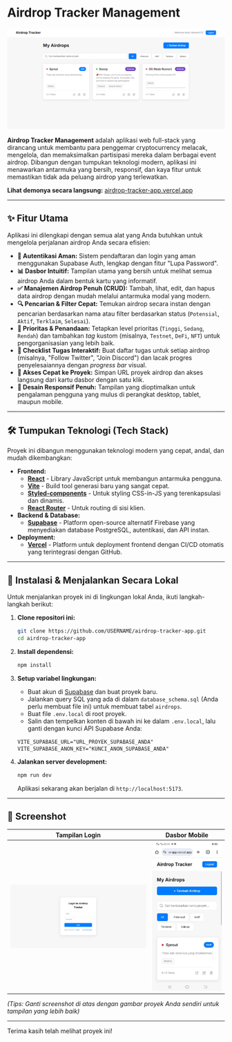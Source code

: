 # Airdrop Tracker Management

![Airdrop Tracker Dashboard](./screenshot-dashboard.png)

**Airdrop Tracker Management** adalah aplikasi web full-stack yang dirancang untuk membantu para penggemar cryptocurrency melacak, mengelola, dan memaksimalkan partisipasi mereka dalam berbagai event airdrop. Dibangun dengan tumpukan teknologi modern, aplikasi ini menawarkan antarmuka yang bersih, responsif, dan kaya fitur untuk memastikan tidak ada peluang airdrop yang terlewatkan.

**Lihat demonya secara langsung:** [airdrop-tracker-app.vercel.app](https://airdrop-tracker-app.vercel.app/)

---

## ✨ Fitur Utama

Aplikasi ini dilengkapi dengan semua alat yang Anda butuhkan untuk mengelola perjalanan airdrop Anda secara efisien:

*   **🔐 Autentikasi Aman:** Sistem pendaftaran dan login yang aman menggunakan Supabase Auth, lengkap dengan fitur "Lupa Password".
*   **📊 Dasbor Intuitif:** Tampilan utama yang bersih untuk melihat semua airdrop Anda dalam bentuk kartu yang informatif.
*   **✅ Manajemen Airdrop Penuh (CRUD):** Tambah, lihat, edit, dan hapus data airdrop dengan mudah melalui antarmuka modal yang modern.
*   **🔍 Pencarian & Filter Cepat:** Temukan airdrop secara instan dengan pencarian berdasarkan nama atau filter berdasarkan status (`Potensial`, `Aktif`, `Terklaim`, `Selesai`).
*   **📌 Prioritas & Penandaan:** Tetapkan level prioritas (`Tinggi`, `Sedang`, `Rendah`) dan tambahkan *tag* kustom (misalnya, `Testnet`, `DeFi`, `NFT`) untuk pengorganisasian yang lebih baik.
*   **📝 Checklist Tugas Interaktif:** Buat daftar tugas untuk setiap airdrop (misalnya, "Follow Twitter", "Join Discord") dan lacak progres penyelesaiannya dengan *progress bar* visual.
*   **🔗 Akses Cepat ke Proyek:** Simpan URL proyek airdrop dan akses langsung dari kartu dasbor dengan satu klik.
*   **📱 Desain Responsif Penuh:** Tampilan yang dioptimalkan untuk pengalaman pengguna yang mulus di perangkat desktop, tablet, maupun mobile.

---

## 🛠️ Tumpukan Teknologi (Tech Stack)

Proyek ini dibangun menggunakan teknologi modern yang cepat, andal, dan mudah dikembangkan:

*   **Frontend:**
    *   [**React**](https://reactjs.org/) - Library JavaScript untuk membangun antarmuka pengguna.
    *   [**Vite**](https://vitejs.dev/) - Build tool generasi baru yang sangat cepat.
    *   [**Styled-components**](https://styled-components.com/) - Untuk styling CSS-in-JS yang terenkapsulasi dan dinamis.
    *   [**React Router**](https://reactrouter.com/) - Untuk routing di sisi klien.
*   **Backend & Database:**
    *   [**Supabase**](https://supabase.io/) - Platform open-source alternatif Firebase yang menyediakan database PostgreSQL, autentikasi, dan API instan.
*   **Deployment:**
    *   [**Vercel**](https://vercel.com/) - Platform untuk deployment frontend dengan CI/CD otomatis yang terintegrasi dengan GitHub.

---

## 🚀 Instalasi & Menjalankan Secara Lokal

Untuk menjalankan proyek ini di lingkungan lokal Anda, ikuti langkah-langkah berikut:

1.  **Clone repositori ini:**
    ```bash
    git clone https://github.com/USERNAME/airdrop-tracker-app.git
    cd airdrop-tracker-app
    ```

2.  **Install dependensi:**
    ```bash
    npm install
    ```

3.  **Setup variabel lingkungan:**
    *   Buat akun di [Supabase](https://supabase.io/) dan buat proyek baru.
    *   Jalankan query SQL yang ada di dalam `database_schema.sql` (Anda perlu membuat file ini) untuk membuat tabel `airdrops`.
    *   Buat file `.env.local` di root proyek.
    *   Salin dan tempelkan konten di bawah ini ke dalam `.env.local`, lalu ganti dengan kunci API Supabase Anda:
      ```env
      VITE_SUPABASE_URL="URL_PROYEK_SUPABASE_ANDA"
      VITE_SUPABASE_ANON_KEY="KUNCI_ANON_SUPABASE_ANDA"
      ```

4.  **Jalankan server development:**
    ```bash
    npm run dev
    ```
    Aplikasi sekarang akan berjalan di `http://localhost:5173`.

---

## 📸 Screenshot

| Tampilan Login | Dasbor Mobile |
| :---: | :---: |
| ![Tampilan Login](./screenshot-login.png) | ![Dasbor Mobile](./screenshot-mobile.png) |

*(Tips: Ganti screenshot di atas dengan gambar proyek Anda sendiri untuk tampilan yang lebih baik)*

---

Terima kasih telah melihat proyek ini!